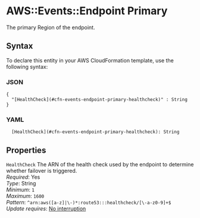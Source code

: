 # AWS::Events::Endpoint Primary<a name="aws-properties-events-endpoint-primary"></a>

The primary Region of the endpoint\.

## Syntax<a name="aws-properties-events-endpoint-primary-syntax"></a>

To declare this entity in your AWS CloudFormation template, use the following syntax:

### JSON<a name="aws-properties-events-endpoint-primary-syntax.json"></a>

```
{
  "[HealthCheck](#cfn-events-endpoint-primary-healthcheck)" : String
}
```

### YAML<a name="aws-properties-events-endpoint-primary-syntax.yaml"></a>

```
  [HealthCheck](#cfn-events-endpoint-primary-healthcheck): String
```

## Properties<a name="aws-properties-events-endpoint-primary-properties"></a>

`HealthCheck` <a name="cfn-events-endpoint-primary-healthcheck"></a>
The ARN of the health check used by the endpoint to determine whether failover is triggered\.  
_Required_: Yes  
_Type_: String  
_Minimum_: `1`  
_Maximum_: `1600`  
_Pattern_: `^arn:aws([a-z]|\-)*:route53:::healthcheck/[\-a-z0-9]+$`  
_Update requires_: [No interruption](https://docs.aws.amazon.com/AWSCloudFormation/latest/UserGuide/using-cfn-updating-stacks-update-behaviors.html#update-no-interrupt)
